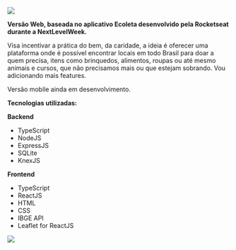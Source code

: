 ![](https://i.ibb.co/925gyJP/logo-edoacao.png)

**Versão Web, baseada no aplicativo Ecoleta desenvolvido pela Rocketseat durante a NextLevelWeek.**

Visa incentivar a prática do bem, da caridade, a ideia é oferecer uma plataforma onde é possível encontrar locais em todo Brasil para doar a quem precisa, itens como brinquedos, alimentos, roupas ou até mesmo animais e cursos, que não precisamos mais ou que estejam sobrando.
Vou adicionando mais features.

Versão mobile ainda em desenvolvimento.

**Tecnologias utilizadas:**

**Backend**
- TypeScript
- NodeJS
- ExpressJS
- SQLite
- KnexJS

**Frontend**
- TypeScript
- ReactJS
- HTML
- CSS
- IBGE API
- Leaflet for ReactJS

![](https://i.ibb.co/09Dfcdj/Screenshot-from-2020-06-06-14-41-49.png)
